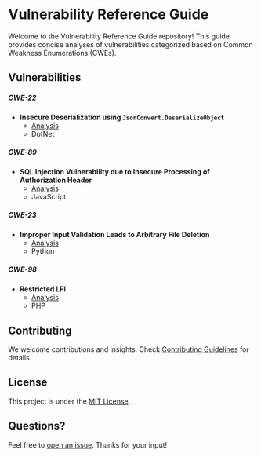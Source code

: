 # Vulnerability Reference Guide

Welcome to the Vulnerability Reference Guide repository! This guide provides concise analyses of vulnerabilities categorized based on Common Weakness Enumerations (CWEs).

## Vulnerabilities

##### CWE-22

- **Insecure Deserialization using `JsonConvert.DeserializeObject`**
  - [Analysis](docs/CWE-22/dotnet/JsonConvert-Deserialisation.md)
  - DotNet

##### CWE-89

- **SQL Injection Vulnerability due to Insecure Processing of Authorization Header**
  - [Analysis](docs/CWE-89/javascript/anything-llm-sql-injection-vulnerabilities.md)
  - JavaScript

##### CWE-23

- **Improper Input Validation Leads to Arbitrary File Deletion**
  - [Analysis](docs/CWE-23/python/anything-llm-arbitrary-file-deletion.md)
  - Python

##### CWE-98

- **Restricted LFI**
  - [Analysis](docs/CWE-98/php/suite-crm-unsanitized-inclusion.md)
  - PHP

## Contributing

We welcome contributions and insights. Check [Contributing Guidelines](contributing.md) for details.

## License

This project is under the [MIT License](LICENSE).

## Questions?

Feel free to [open an issue](https://github.com/your-username/VulnInsights/issues). Thanks for your input!
